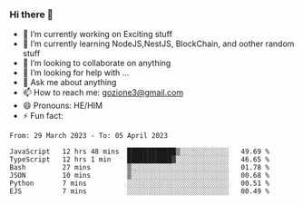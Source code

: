 ### Hi there 👋

<!--
**charlieScript/charlieScript** is a ✨ _special_ ✨ repository because its `README.md` (this file) appears on your GitHub profile.

Here are some ideas to get you started: -->

- 🔭 I’m currently working on Exciting stuff
- 🌱 I’m currently learning NodeJS,NestJS, BlockChain, and oother random stuff
- 👯 I’m looking to collaborate on anything
- 🤔 I’m looking for help with ...
- 💬 Ask me about anything
- 📫 How to reach me: gozione3@gmail.com
- 😄 Pronouns: HE/HIM
- ⚡ Fun fact: 
<!--START_SECTION:waka-->

```text
From: 29 March 2023 - To: 05 April 2023

JavaScript   12 hrs 48 mins  ████████████▒░░░░░░░░░░░░   49.69 %
TypeScript   12 hrs 1 min    ███████████▓░░░░░░░░░░░░░   46.65 %
Bash         27 mins         ▒░░░░░░░░░░░░░░░░░░░░░░░░   01.78 %
JSON         10 mins         ▒░░░░░░░░░░░░░░░░░░░░░░░░   00.68 %
Python       7 mins          ░░░░░░░░░░░░░░░░░░░░░░░░░   00.51 %
EJS          7 mins          ░░░░░░░░░░░░░░░░░░░░░░░░░   00.49 %
```

<!--END_SECTION:waka-->
